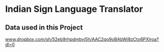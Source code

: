 # Indian Sign Language Translator
## Data used in this Project
www.dropbox.com/sh/52eb9rhpdmbvj5h/AAC2qo9oBAbWj8zCto6PXlroa?dl=0

